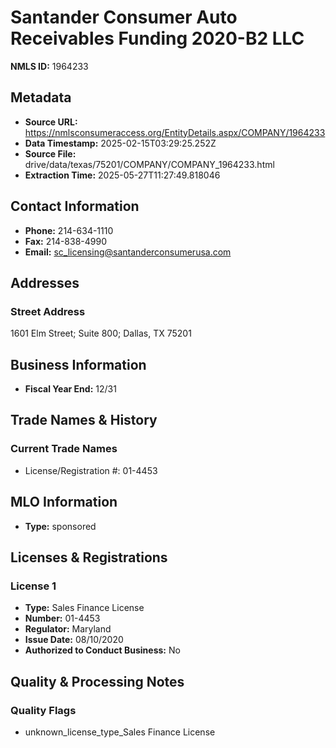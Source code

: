 # Santander Consumer Auto Receivables Funding 2020-B2 LLC

**NMLS ID:** 1964233

## Metadata
- **Source URL:** https://nmlsconsumeraccess.org/EntityDetails.aspx/COMPANY/1964233
- **Data Timestamp:** 2025-02-15T03:29:25.252Z
- **Source File:** drive/data/texas/75201/COMPANY/COMPANY_1964233.html
- **Extraction Time:** 2025-05-27T11:27:49.818046

## Contact Information
- **Phone:** 214-634-1110
- **Fax:** 214-838-4990
- **Email:** sc_licensing@santanderconsumerusa.com

## Addresses
### Street Address
1601 Elm Street; Suite 800; Dallas, TX 75201

## Business Information
- **Fiscal Year End:** 12/31

## Trade Names & History
### Current Trade Names
- License/Registration #: 01-4453

## MLO Information
- **Type:** sponsored

## Licenses & Registrations

### License 1
- **Type:** Sales Finance License
- **Number:** 01-4453
- **Regulator:** Maryland
- **Issue Date:** 08/10/2020
- **Authorized to Conduct Business:** No

## Quality & Processing Notes
### Quality Flags
- unknown_license_type_Sales Finance License

